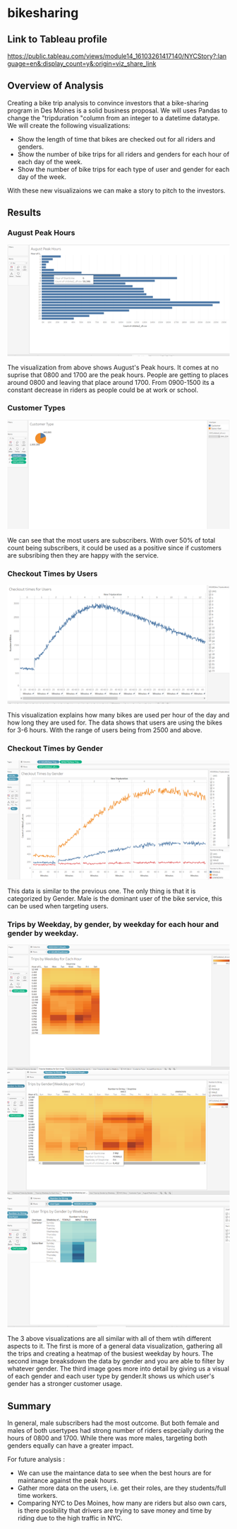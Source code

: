 # bikesharing

## Link to Tableau profile

https://public.tableau.com/views/module14_16103261417140/NYCStory?:language=en&:display_count=y&:origin=viz_share_link

## Overview of Analysis

Creating a bike trip analysis to convince investors that a bike-sharing program in Des Moines is a solid business proposal. We will uses Pandas to change the "tripduration "column from an integer to a datetime datatype. We will create the following visualizations:
- Show the length of time that bikes are checked out for all riders and genders.
- Show the number of bike trips for all riders and genders for each hour of each day of the week.
- Show the number of bike trips for each type of user and gender for each day of the week.

With these new visualizaions we can make a story to pitch to the investors.

## Results

### August Peak Hours

![line_image](resources/august_peakhours.png)

The visualization from above shows August's Peak hours. It comes at no suprise that 0800 and 1700 are the peak hours. People are getting to places around 0800 and leaving that place around 1700. From 0900-1500 its a constant decrease in riders as people could be at work or school. 


### Customer Types

![line_image](resources/usertype.png)


We can see that the most users are subscribers. With over 50% of total count being subscribers, it could be used as a positive since if customers are subsribing then they are happy with the service.

### Checkout Times by Users

![line_image](resources/times_users.png)


This visualization explains how many bikes are used per hour of the day and how long they are used for. The data shows that users are using the bikes for 3-6 hours. With the range of users being from 2500 and above.


### Checkout Times by Gender

![line_image](resources/times_genders.png)

This data is similar to the previous one. The only thing is that it is categorized by Gender. Male is the dominant user of the bike service, this can be used when targeting users. 


### Trips by Weekday, by gender, by weekday for each hour and gender by weekday.

![line_image](resources/trips_weekday.png)![line_image](resources/tips_gender_weekday.png) ![line_image](resources/trips_gender_weekday_2.png) 

The 3 above visualizations are all similar with all of them wtih different aspects to it. The first is more of a general data visualization, gathering all the trips and creating a heatmap of the busiest weekday by hours. The second image breaksdown the data by gender and you are able to filter by whatever gender. The third image goes more into detail by giving us a visual of each gender and each user type by gender.It shows us which user's gender has a stronger customer usage.


## Summary

In general, male subscribers had the most outcome. But both female and males of both usertypes had strong number of riders especially during the hours of 0800 and 1700. While there was more males, targeting both genders equally can have a greater impact.

For future analysis :

- We can use the maintance data to see when the best hours are for maintance against the peak hours. 
- Gather more data on the users, i.e. get their roles, are they students/full time workers.
- Comparing NYC to Des Moines, how many are riders but also own cars, is there posibility that drivers are trying to save money and time by riding due to the high traffic in NYC. 

